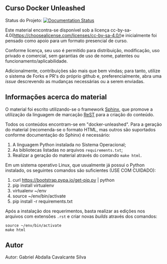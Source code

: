 Curso Docker Unleashed
----------------------

Status do Projeto: [![Documentation Status](https://readthedocs.org/projects/docker-unleashed/badge/?version=latest)](http://docker-unleashed.readthedocs.io/?badge=latest)

Este material encontra-se disponível sob a licença cc-by-sa-4.0(https://choosealicense.com/licenses/cc-by-sa-4.0/)e inicialmente foi pensado como apoio para um formato presencial de curso.

Conforme licença, seu uso é permitido para distribuição, modificação, uso privado e comercial, sem garantias de uso de nome, patentes ou funcionamento/aplicabilidade. 

Adicionalmente, contribuições são mais que bem vindas; para tanto, utilize o sistema de Forks e PR's do próprio github e, preferencialmente, abra uma *issue* descrevendo as mudanças necessárias ou a serem enviadas.

Informações acerca do material
------------------------------

O material foi escrito utilizando-se o framework [Sphinx](http://www.sphinx-doc.org/en/stable/), que promove a utilização da linguagem de marcação [ReST](https://en.wikipedia.org/wiki/ReStructuredText) para a criação do conteúdo.

Todos os conteúdos encontram-se em "docker-unleashed". Para a geração do material (recomenda-se o formato HTML, mas outros são suportados conforme documentação do Sphinx) é necessário:

1. A linguagem Python instalada no Sistema Operacional;
2. As bibliotecas listadas no arquivos `requirements.txt`;
3. Realizar a geração do material através do comando `make html`.

Em um sistema operativo Linux, que usualmente já possui o Python instalado, os seguintes comandos são suficientes (USE COM CUIDADO):

1. curl https://bootstrap.pypa.io/get-pip.py | python
2. pip install virtualenv
3. virtualenv ~/env
4. source ~/env/bin/activate
5. pip install -r requirements.txt

Após a instalação dos requerimentos, basta realizar as edições nos arquivos com extensões `.rst` e criar novas *builds* através dos comandos:

```
source ~/env/bin/activate
make html
```

Autor
-----

Autor: Gabriel Abdalla Cavalcante Silva
